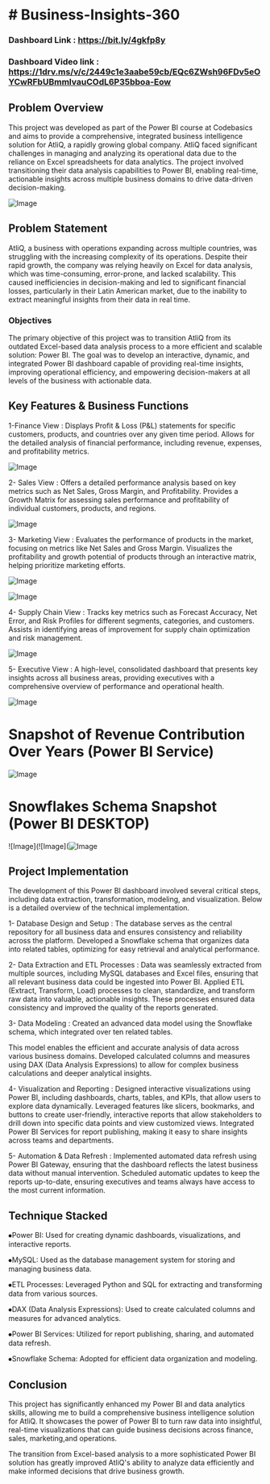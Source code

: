 
# #  Business-Insights-360


### Dashboard Link : https://bit.ly/4gkfp8y
### Dashboard Video link : https://1drv.ms/v/c/2449c1e3aabe59cb/EQc6ZWsh96FDv5eOYCwRFbUBmmIvauCOdL6P35bboa-Eow

## Problem Overview

This project was developed as part of the Power BI course at Codebasics and aims to provide a comprehensive, integrated business intelligence solution for AtliQ, a rapidly growing global company. AtliQ faced significant challenges in managing and analyzing its operational data due to the reliance on Excel spreadsheets for data analytics. The project involved transitioning their data analysis capabilities to Power BI, enabling real-time, actionable insights across multiple business domains to drive data-driven decision-making.

![Image](https://github.com/user-attachments/assets/3d3dfc1d-d10a-441e-a0a7-bb795d79051f)

## Problem Statement

AtliQ, a business with operations expanding across multiple countries, was struggling with the increasing complexity of its operations. Despite their rapid growth, the company was relying heavily on Excel for data analysis, which was time-consuming, error-prone, and lacked scalability. This caused inefficiencies in decision-making and led to significant financial losses, particularly in their Latin American market, due to the inability to extract meaningful insights from their data in real time.


### Objectives

The primary objective of this project was to transition AtliQ from its outdated Excel-based data analysis process to a more efficient and scalable solution: Power BI. The goal was to develop an interactive, dynamic, and integrated Power BI dashboard capable of providing real-time insights, improving operational efficiency, and empowering decision-makers at all levels of the business with actionable data.

## Key Features & Business Functions

1-Finance View : Displays Profit & Loss (P&L) statements for specific customers, products, and countries over any given time period. Allows for the detailed analysis of financial performance, including revenue, expenses, and profitability metrics.


![Image](https://github.com/user-attachments/assets/0cbfa7fd-c1cd-404c-a391-ef95e3e0f067)


2- Sales View : Offers a detailed performance analysis based on key metrics such as Net Sales, Gross Margin, and Profitability. Provides a Growth Matrix for assessing sales performance and profitability of individual customers, products, and regions.


![Image](https://github.com/user-attachments/assets/66bcd1a1-9c17-43c3-ab4b-dc6b6f6475d7)

        
3- Marketing View : Evaluates the performance of products in the market, focusing on metrics like Net Sales and Gross Margin. Visualizes the profitability and growth potential of products through an interactive matrix, helping prioritize marketing efforts.

 
![Image](https://github.com/user-attachments/assets/08877d77-9aa8-4d32-8c14-1e26c143b5a4)



![Image](https://github.com/user-attachments/assets/a26de978-5c83-4e4d-8a45-2ba09972b9b8)
 

4- Supply Chain View : Tracks key metrics such as Forecast Accuracy, Net Error, and Risk Profiles for different segments, categories, and customers. Assists in identifying areas of improvement for supply chain optimization and risk management.

 ![Image](https://github.com/user-attachments/assets/edade995-8d7b-4ea7-947f-f36a2a1117ca)
 

5- Executive View : A high-level, consolidated dashboard that presents key insights across all business areas, providing executives with a comprehensive overview of performance and operational health.

 ![Image](https://github.com/user-attachments/assets/77a5f7fb-691a-40ae-8014-aa0b3d4ab101)
 


# Snapshot of Revenue Contribution Over Years (Power BI Service)

![Image](https://github.com/user-attachments/assets/1db724c8-7ea1-4c47-a718-93c4840e5c98)

 
 # Snowflakes Schema  Snapshot (Power BI DESKTOP)

 ![Image](![Image](![Image](https://github.com/user-attachments/assets/90b638a9-8f53-42d0-ba1d-2513c9b3d41c)


## Project Implementation

The development of this Power BI dashboard involved several critical steps, including data extraction, transformation, modeling, and visualization. Below is a detailed overview of the technical implementation.

1- Database Design and Setup : The database serves as the central repository for all business data and ensures consistency and reliability across the platform. Developed a Snowflake schema that organizes data into related tables, optimizing for easy retrieval and analytical performance.

2- Data Extraction and ETL Processes : Data was seamlessly extracted from multiple sources, including MySQL databases and Excel files, ensuring that all relevant business data could be ingested into Power BI. Applied ETL (Extract, Transform, Load) processes to clean, standardize, and transform raw data into valuable, actionable insights. These processes ensured data consistency and improved the quality of the reports generated.

3- Data Modeling : Created an advanced data model using the Snowflake schema, which integrated over ten related tables. 

This model enables the efficient and accurate analysis of data across various business domains. Developed calculated columns and measures using DAX (Data Analysis Expressions) to allow for complex business calculations and deeper analytical insights.

4- Visualization and Reporting : Designed interactive visualizations using Power BI, including dashboards, charts, tables, and KPIs, that allow users to explore data dynamically. Leveraged features like slicers, bookmarks, and buttons to create user-friendly, interactive reports that allow stakeholders to drill down into specific data points and view customized views. Integrated Power BI Services for report publishing, making it easy to share insights across teams and departments.

5- Automation & Data Refresh : Implemented automated data refresh using Power BI Gateway, ensuring that the dashboard reflects the latest business data without manual intervention. Scheduled automatic updates to keep the reports up-to-date, ensuring executives and teams always have access to the most current information.

## Technique Stacked

⦁Power BI: Used for creating dynamic dashboards, visualizations, and interactive reports.

⦁MySQL: Used as the database management system for storing and managing business data.

⦁ETL Processes: Leveraged Python and SQL for extracting and transforming data from various sources.

⦁DAX (Data Analysis Expressions): Used to create calculated columns and measures for advanced analytics.

⦁Power BI Services: Utilized for report publishing, sharing, and automated data refresh.

⦁Snowflake Schema: Adopted for efficient data organization and modeling.

## Conclusion

This project has significantly enhanced my Power BI and data analytics skills, allowing me to build a comprehensive business intelligence solution for AtliQ. It showcases the power of Power BI to turn raw data into insightful, real-time visualizations that can guide business decisions across finance, sales, marketing,and operations.

The transition from Excel-based analysis to a more sophisticated Power BI solution has greatly improved AtliQ's ability to analyze data efficiently and make informed decisions that drive business growth.


